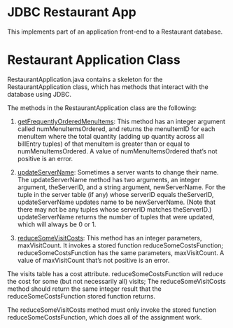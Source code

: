 # JDBC Restaurant App

This implements part of an application front-end to a Restaurant database.

# Restaurant Application Class
RestaurantApplication.java contains a skeleton for the RestaurantApplication class, which has
methods that interact with the database using JDBC.  
  
The methods in the RestaurantApplication class are the following:  
  
1. <ins>getFrequentlyOrderedMenuItems</ins>: This method has an integer argument called
numMenuItemsOrdered, and returns the menuItemID for each menuItem where the total
quantity (adding up quantity across all billEntry tuples) of that menuItem is greater than or
equal to numMenuItemsOrdered. A value of numMenuItemsOrdered that’s not positive is
an error.  
  
2. <ins>updateServerName</ins>: Sometimes a server wants to change their name. The
updateServerName method has two arguments, an integer argument, theServerID, and a
string argument, newServerName. For the tuple in the server table (if any) whose serverID
equals theServerID, updateServerName updates name to be newServerName. (Note
that there may not be any tuples whose serverID matches theServerID.) updateServerName
 returns the number of tuples that were updated, which will always be 0 or 1.  
  
3. <ins>reduceSomeVisitCosts</ins>: This method has an integer parameters, maxVisitCount. It invokes
a stored function reduceSomeCostsFunction; reduceSomeCostsFunction 
has the same parameters, maxVisitCount. A value of maxVisitCount that’s not positive is
an error.  
  
The visits table has a cost attribute. reduceSomeCostsFunction will reduce the cost for
some (but not necessarily all) visits; The reduceSomeVisitCosts
method should return the same integer result that the reduceSomeCostsFunction stored
function returns.  
  
The reduceSomeVisitCosts method must only invoke the stored function
reduceSomeCostsFunction, which does all of the assignment work.